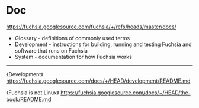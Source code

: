 # Doc

https://fuchsia.googlesource.com/fuchsia/+/refs/heads/master/docs/

* Glossary - definitions of commonly used terms
* Development - instructions for building, running and testing Fuchsia and software that runs on Fuchsia
* System - documentation for how Fuchsia works

---

《Development》  https://fuchsia.googlesource.com/docs/+/HEAD/development/README.md

《Fuchsia is not Linux》  https://fuchsia.googlesource.com/docs/+/HEAD/the-book/README.md
